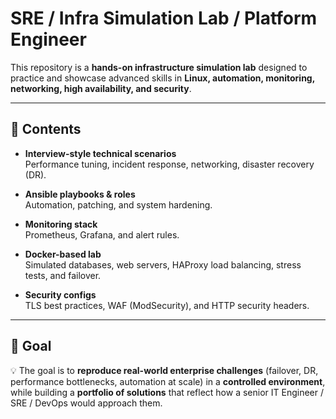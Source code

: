 # SRE / Infra Simulation Lab / Platform Engineer

This repository is a **hands-on infrastructure simulation lab** designed to practice and showcase advanced skills in **Linux, automation, monitoring, networking, high availability, and security**.

---

## 📂 Contents

- **Interview-style technical scenarios**  
  Performance tuning, incident response, networking, disaster recovery (DR).

- **Ansible playbooks & roles**  
  Automation, patching, and system hardening.

- **Monitoring stack**  
  Prometheus, Grafana, and alert rules.

- **Docker-based lab**  
  Simulated databases, web servers, HAProxy load balancing, stress tests, and failover.

- **Security configs**  
  TLS best practices, WAF (ModSecurity), and HTTP security headers.

---

## 🎯 Goal

💡 The goal is to **reproduce real-world enterprise challenges** (failover, DR, performance bottlenecks, automation at scale) in a **controlled environment**, while building a **portfolio of solutions** that reflect how a senior IT Engineer / SRE / DevOps would approach them.
